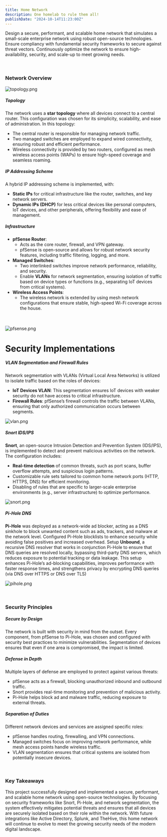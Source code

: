 ```yaml
---
title: Home Network
description: One homelab to rule them all!
publishDate: "2024-10-14T11:23:00Z"
---
```


Design a secure, performant, and scalable home network that simulates a small-scale enterprise network using robust open-source technologies. Ensure compliancy with fundamental security frameworks to secure against threat vectors. Continuously optimize the network to ensure high-availability, security, and scale-up to meet growing needs. <br><br><br>

### Network Overview

![topology.png](./topology.png)

##### Topology

The network uses a **star topology** where all devices connect to a central router. This configuration was chosen for its simplicity, scalability, and ease of administration. In this topology:

- The central router is responsible for managing network traffic.
- Two managed switches are employed to expand wired connectivity, ensuring robust and efficient performance.
- Wireless connectivity is provided by two routers, configured as mesh wireless access points (WAPs) to ensure high-speed coverage and seamless roaming.

##### IP Addressing Scheme

A hybrid IP addressing scheme is implemented, with:

- **Static IPs** for critical infrastructure like the router, switches, and key network servers.
- **Dynamic IPs (DHCP)** for less critical devices like personal computers, IoT devices, and other peripherals, offering flexibility and ease of management.

##### Infrastructure

- **pfSense Router**:
    - Acts as the core router, firewall, and VPN gateway.
    - pfSense is open-source and allows for robust network security features, including traffic filtering, logging, and more.
- **Managed Switches**:
    - Two interlinked switches improve network performance, reliability, and security.
    - Enable **VLANs** for network segmentation, ensuring isolation of traffic based on device types or functions (e.g., separating IoT devices from critical systems).
- **Wireless Access Points**:
    - The wireless network is extended by using mesh network configurations that ensure stable, high-speed Wi-Fi coverage across the house. <br><br><br>

![pfsense.png](./pfsense.png)

# Security Implementations

##### **VLAN Segmentation and Firewall Rules**

Network segmentation with VLANs (Virtual Local Area Networks) is utilized to isolate traffic based on the roles of devices:

- **IoT Devices VLAN**: This segmentation ensures IoT devices with weaker security do not have access to critical infrastructure.
- **Firewall Rules**: pfSense’s firewall controls the traffic between VLANs, ensuring that only authorized communication occurs between segments.

![vlan.png](./vlan.png)

##### Snort IDS/IPS

**Snort**, an open-source Intrusion Detection and Prevention System (IDS/IPS), is implemented to detect and prevent malicious activities on the network. The configuration includes:

- **Real-time detection** of common threats, such as port scans, buffer overflow attempts, and suspicious login patterns.
- Customizable rule sets tailored to common home network ports (HTTP, HTTPS, DNS) for efficient monitoring.
- Disabling of rules that are specific to larger-scale enterprise environments (e.g., server infrastructure) to optimize performance.

![snort.png](./snort.png)

##### Pi-Hole DNS

**Pi-Hole** was deployed as a network-wide ad blocker, acting as a DNS sinkhole to block unwanted content such as ads, trackers, and malware at the network level. Configured Pi-Hole blocklists to enhance security while avoiding false positives and increased overhead. Setup **Unbound**, a recursive DNS resolver that works in conjunction Pi-Hole to ensure that DNS queries are resolved locally, bypassing third-party DNS servers, which reduces exposure to potential tracking or data leakage. This setup enhances Pi-Hole’s ad-blocking capabilities, improves performance with faster response times, and strengthens privacy by encrypting DNS queries (via DNS over HTTPS or DNS over TLS)

![pihole.png](./pihole.png) <br><br><br>

### Security Principles

##### **Secure by Design**

The network is built with security in mind from the outset. Every component, from pfSense to Pi-Hole, was chosen and configured with security best practices to minimize vulnerabilities. Segmentation of devices ensures that even if one area is compromised, the impact is limited.

##### **Defense in Depth**

Multiple layers of defense are employed to protect against various threats:

- pfSense acts as a firewall, blocking unauthorized inbound and outbound traffic.
- Snort provides real-time monitoring and prevention of malicious activity.
- Pi-Hole helps block ad and malware traffic, reducing exposure to external threats.

##### **Separation of Duties**

Different network devices and services are assigned specific roles:

- pfSense handles routing, firewalling, and VPN connections.
- Managed switches focus on improving network performance, while mesh access points handle wireless traffic.
- VLAN segmentation ensures that critical systems are isolated from potentially insecure devices. <br><br><br>

### Key Takeaways

This project successfully designed and implemented a secure, performant, and scalable home network using open-source technologies. By focusing on security frameworks like Snort, Pi-Hole, and network segmentation, the system effectively mitigates potential threats and ensures that all devices are securely isolated based on their role within the network. With future integrations like Active Directory, Splunk, and TheHive, this home network will continue to evolve to meet the growing security needs of the modern digital landscape.